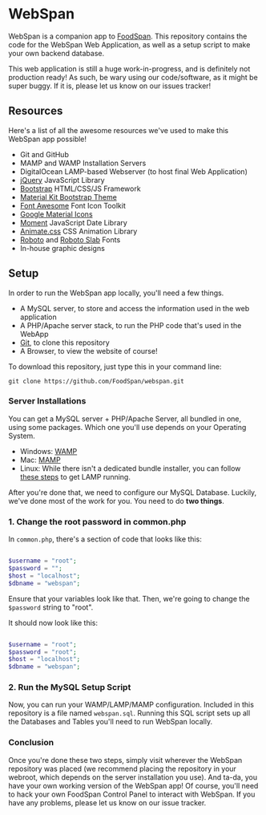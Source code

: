 # WebSpan

WebSpan is a companion app to [FoodSpan](http://matthewwang.me/foodspan/). This repository contains the code for the WebSpan Web Application, as well as a setup script to make your own backend database.

This web application is still a huge work-in-progress, and is definitely not production ready! As such, be wary using our code/software, as it might be super buggy. If it is, please let us know on our issues tracker!

## Resources

Here's a list of all the awesome resources we've used to make this WebSpan app possible!

* Git and GitHub
* MAMP and WAMP Installation Servers
* DigitalOcean LAMP-based Webserver (to host final Web Application)
* [jQuery](https://jquery.com/) JavaScript Library
* [Bootstrap](http://getbootstrap.com) HTML/CSS/JS Framework
* [Material Kit Bootstrap Theme](http://www.creative-tim.com/product/material-kit)
* [Font Awesome](http://fontawesome.io) Font Icon Toolkit
* [Google Material Icons](https://design.google.com/icons/)
* [Moment](https://github.com/moment/moment) JavaScript Date Library
* [Animate.css](https://github.com/daneden/animate.css) CSS Animation Library
* [Roboto](https://fonts.google.com/specimen/Roboto) and [Roboto Slab](https://fonts.google.com/specimen/Roboto+Slab) Fonts
* In-house graphic designs

## Setup

In order to run the WebSpan app locally, you'll need a few things.

* A MySQL server, to store and access the information used in the web application
* A PHP/Apache server stack, to run the PHP code that's used in the WebApp
* [Git](https://git-scm.com/), to clone this repository
* A Browser, to view the website of course!

To download this repository, just type this in your command line:

```
git clone https://github.com/FoodSpan/webspan.git
```

### Server Installations

You can get a MySQL server + PHP/Apache Server, all bundled in one, using some packages. Which one you'll use depends on your Operating System.

* Windows: [WAMP](http://www.wampserver.com/en/)
* Mac: [MAMP](https://www.mamp.info/en/)
* Linux: While there isn't a dedicated bundle installer, you can follow [these steps](https://www.digitalocean.com/community/tutorials/how-to-install-linux-apache-mysql-php-lamp-stack-on-ubuntu) to get LAMP running.

After you're done that, we need to configure our MySQL Database. Luckily, we've done most of the work for you. You need to do **two things**.

### 1. Change the root password in common.php

In `common.php`, there's a section of code that looks like this:

```php

$username = "root";
$password = "";
$host = "localhost";
$dbname = "webspan";

```

Ensure that your variables look like that. Then, we're going to change the `$password` string to "root".

It should now look like this:

```php

$username = "root";
$password = "root";
$host = "localhost";
$dbname = "webspan";

```

### 2. Run the MySQL Setup Script

Now, you can run your WAMP/LAMP/MAMP configuration. Included in this repository is a file named `webspan.sql`. Running this SQL script sets up all the Databases and Tables you'll need to run WebSpan locally.

### Conclusion

Once you're done these two steps, simply visit wherever the WebSpan repository was placed (we recommend placing the repository in your webroot, which depends on the server installation you use). And ta-da, you have your own working version of the WebSpan app! Of course, you'll need to hack your own FoodSpan Control Panel to interact with WebSpan. If you have any problems, please let us know on our issue tracker.
